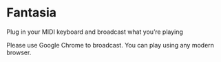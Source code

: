 Fantasia
========

Plug in your MIDI keyboard and broadcast what you’re playing

Please use Google Chrome to broadcast. You can play using any modern browser.

